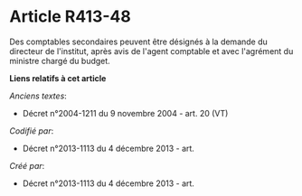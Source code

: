 # Article R413-48

Des comptables secondaires peuvent être désignés à la demande du directeur de l'institut, après avis de l'agent comptable et
avec l'agrément du ministre chargé du budget.

**Liens relatifs à cet article**

_Anciens textes_:

  - Décret n°2004-1211 du 9 novembre 2004 - art. 20 (VT)

_Codifié par_:

  - Décret n°2013-1113 du 4 décembre 2013 - art.

_Créé par_:

  - Décret n°2013-1113 du 4 décembre 2013 - art.
